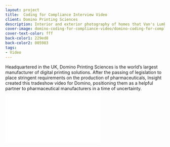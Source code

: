 ```yaml
---
layout: project
title:  Coding for Compliance Interview Video
client: Domino Printing Sciences
description: Interior and exterior photography of homes that Van's Lumber has built.
cover-image: domino-coding-for-compliance-video/domino-coding-for-compliance-video-cover
cover-text-color: fff
back-color1: 229ed8
back-color2: 005983
tags:
- Video
---
```


Headquartered in the UK, Domino Printing Sciences is the world’s largest manufacturer of digital printing solutions. After the passing of legislation to place stringent requirements on the production of pharmaceuticals, Insight created this tradeshow video for Domino, positioning them as a helpful partner to pharmaceutical manufacturers in a time of uncertainty.

<iframe src="//player.vimeo.com/video/90060290?title=0&amp;byline=0&amp;portrait=0&amp;color=bdbe5a" frameborder="0" webkitallowfullscreen mozallowfullscreen allowfullscreen></iframe>
